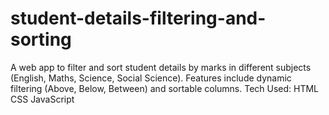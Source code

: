 # student-details-filtering-and-sorting
A web app to filter and sort student details by marks in different subjects (English, Maths, Science, Social Science). Features include dynamic filtering (Above, Below, Between) and sortable columns.  Tech Used: HTML CSS JavaScript
